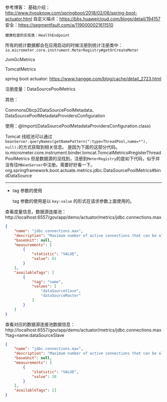 参考博客：
    基础介绍：http://www.ityouknow.com/springboot/2018/02/06/spring-boot-actuator.html
    自定义端点：https://bbs.huaweicloud.com/blogs/detail/194157
    安全：https://segmentfault.com/a/1190000021611510
    
    健康检查的实现类：HealthEndpoint

所有的统计数据都会在应用启动的时候注册到统计注册类中：`io.micrometer.core.instrument.MeterRegistry#getOrCreateMeter`

JvmGcMetrics

TomcatMetrics

spring boot actuator: https://www.hangge.com/blog/cache/detail_2723.html

注册度量：DataSourcePoolMetrics

其他：

CommonsDbcp2DataSourcePoolMetadata、DataSourcePoolMetadataProvidersConfiguration

使用：@Import(DataSourcePoolMetadataProvidersConfiguration.class)

Tomcat 线程池可以通过`beanServer.queryNames(getNamePattern(":type=ThreadPool,name=*"), null);`的方式获取到相关信息。
是因为下面的这部分代码。
io.micrometer.core.instrument.binder.tomcat.TomcatMetrics#registerThreadPoolMetrics
但是数据源的没找到，注册到`MeterRegistry`的是如下代码，似乎并没有往`MBeanServer`中注册。需要好好看一下。
org.springframework.boot.actuate.metrics.jdbc.DataSourcePoolMetrics#bindDataSource

---

- tag 参数的使用

  tag 参数的使用是以 `key:value` 的形式在请求参数上面使用的。

查看度量信息，数据源连接池： http://localhost:6557/gov/app/demo/actuator/metrics/jdbc.connections.max

```json
{
    "name": "jdbc.connections.max",
    "description": "Maximum number of active connections that can be allocated at the same time.",
    "baseUnit": null,
    "measurements": [
        {
            "statistic": "VALUE",
            "value": 61
        }
    ],
    "availableTags": [
        {
            "tag": "name",
            "values": [
                "dataSourceSlave",
                "dataSourceMaster"
            ]
        }
    ]
}
```

查看对应的数据源连接池数据信息： http://localhost:6557/gov/app/demo/actuator/metrics/jdbc.connections.max?tag=name:dataSourceSlave

```json
{
    "name": "jdbc.connections.max",
    "description": "Maximum number of active connections that can be allocated at the same time.",
    "baseUnit": null,
    "measurements": [
        {
            "statistic": "VALUE",
            "value": 30
        }
    ],
    "availableTags": []
}
```

